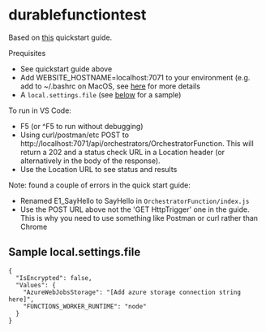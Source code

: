 # durablefunctiontest

Based on [this](https://docs.microsoft.com/en-us/azure/azure-functions/durable/quickstart-js-vscode) quickstart guide.

Prequisites
  * See quickstart guide above
  * Add WEBSITE_HOSTNAME=localhost:7071 to your environment (e.g. add to ~/.bashrc on MacOS, see [here](https://stackoverflow.com/questions/53812188/cannot-run-azure-durable-function-locally-via-visual-studio-code) for more details
  * A `local.settings.file` (see [below](#sample-localsettingsfile) for a sample)

To run in VS Code:
  * F5 (or ^F5 to run without debugging)
  * Using curl/postman/etc POST to http://localhost:7071/api/orchestrators/OrchestratorFunction. This will return a 202 and a status check URL in a Location header (or alternatively in the body of the response). 
  * Use the Location URL to see status and results

Note: found a couple of errors in the quick start guide:
  * Renamed E1_SayHello to SayHello in `OrchestratorFunction/index.js`
  * Use the POST URL above not the 'GET HttpTrigger' one in the guide. This is why you need to use something like Postman or curl rather than Chrome 

## Sample local.settings.file

```
{
  "IsEncrypted": false,
  "Values": {
    "AzureWebJobsStorage": "[Add azure storage connection string here]",
    "FUNCTIONS_WORKER_RUNTIME": "node"
  }
}
```
